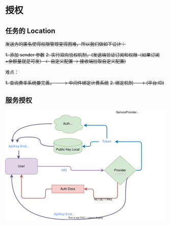# 授权

## 任务的 Location

~~发送方的匿名使得权限管理变得困难，所以我们做如下设计：~~

~~1. 添加 sender 参数~~
~~2. 实行双向验权机制，(发送端验证订阅和权限（如果订阅+余额量就是可发） <- 自定义配置 -> 接收端拉取自定义配置)~~

难点：

~~1. 查询费率系统要完善。 ---> 中间件绑定计费系统~~
~~2. 绑定机制---> (平台:ID)~~

## 服务授权

![exp](../SeriveProvider.svg)
